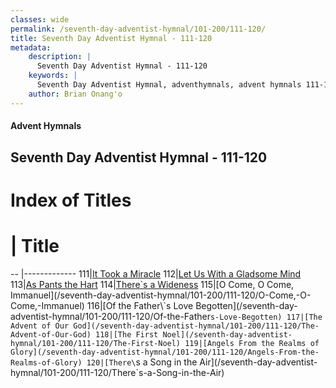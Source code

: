 ```yaml
---
classes: wide
permalink: /seventh-day-adventist-hymnal/101-200/111-120/
title: Seventh Day Adventist Hymnal - 111-120
metadata:
    description: |
      Seventh Day Adventist Hymnal - 111-120
    keywords: |
      Seventh Day Adventist Hymnal, adventhymnals, advent hymnals 111-120
    author: Brian Onang'o
---
```


#### Advent Hymnals
## Seventh Day Adventist Hymnal - 111-120

# Index of Titles
# | Title                        
-- |-------------
111|[It Took a Miracle](/seventh-day-adventist-hymnal/101-200/111-120/It-Took-a-Miracle)
112|[Let Us With a Gladsome Mind](/seventh-day-adventist-hymnal/101-200/111-120/Let-Us-With-a-Gladsome-Mind)
113|[As Pants the Hart](/seventh-day-adventist-hymnal/101-200/111-120/As-Pants-the-Hart)
114|[There\`s a Wideness](/seventh-day-adventist-hymnal/101-200/111-120/There`s-a-Wideness)
115|[O Come, O Come, Immanuel](/seventh-day-adventist-hymnal/101-200/111-120/O-Come,-O-Come,-Immanuel)
116|[Of the Father\`s Love Begotten](/seventh-day-adventist-hymnal/101-200/111-120/Of-the-Father`s-Love-Begotten)
117|[The Advent of Our God](/seventh-day-adventist-hymnal/101-200/111-120/The-Advent-of-Our-God)
118|[The First Noel](/seventh-day-adventist-hymnal/101-200/111-120/The-First-Noel)
119|[Angels From the Realms of Glory](/seventh-day-adventist-hymnal/101-200/111-120/Angels-From-the-Realms-of-Glory)
120|[There\`s a Song in the Air](/seventh-day-adventist-hymnal/101-200/111-120/There`s-a-Song-in-the-Air)